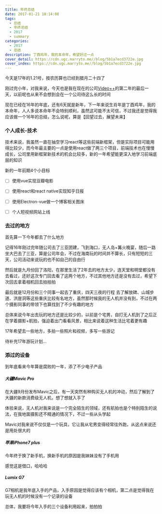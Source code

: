 ```yaml
---
title: 年终总结
date: 2017-01-21 18:14:08
tags:
  - 总结
  - 年终总结
  - 2017
  - summary
categories:
  - 2017
  - 总结
description: 丁酉鸡年，我的本命年，希望好过一点
cover_detail: https://cdn.ugc.marryto.me//blog/5b1a7ecd3722e.jpg
cover_index: https://cdn.ugc.marryto.me//blog/5b1a7ecd3722e.jpg
---
```


今天是17年的1.21号，按农历算也已经到腊月二十四了

刚过完小年，对我来说，今天也是我在现在的公司[Video++](https://videojj.com)的第二年的最后一天，以前呢也从来不会想到会在一个公司待这么长的时间

现在已经在16年的年底，还有6天就是新年，下一年来说生肖年是丁酉鸡年，我的本命年，人人多说本命年不会特别顺利，虽然这可能不太可信，不过我还是觉得我应该做一个16年的总结，怎么说呢，算是【回望过去，展望未来】


### 个人成长-技术


技术来说，我虽然一直在抽空学习react等这些前端新框架，但是实际项目可能用得比较少，而今年最主要的一点是使用react做了两三个项目，前端技术也在慢慢成长，公司里用新框架新技术的机会比较多，新的一年希望能更深入地学习前端底层的知识

新的一年前期4个小目标

-[ ] 使用vue实现豆瓣电影
-[ ] 使用react和react native实现知乎日报
-[ ] 使用Electron-vue做一个博客相关图床
-[ ] 个人短视频网站上线


### 去过的地方

首先算一下今年都去了什么地方

记得16年刚过完年随公司去了三亚团建，飞到海口，无人岛+篝火晚宴，随后一路坐大巴去了三亚，算是公司年会，不过在海南玩的时间并不算长，只有短短的三天，公司活动来说玩的也不如自己的自由行

然后就是九月份回了洛阳，在那里生活了2年去的地方太少，连天堂和明堂都没有去看过，还好这次专门回去看了这两个地方，不过其他地方还是没有去过，希望下次回去拿着相机回去拍拍拍

最后就是12月份和三个同事一起去了重庆，四天三夜的行程
去了解放碑、山城步道、洪崖洞等这些重庆比较有名地方，虽然那时候我的无人机并没有到，不过在两个摄影同事的带领下也算找到了不少有趣的地方

总体来说今年出去玩的地方还是比较少的，以前是个宅男，自打无人机到了之后正在学着摄影+航拍，强迫着出门看看风景，相比来说着这种生活比宅着更有趣

17年希望去一些地方，多拍一些照片和视频，多写一些游记

待补充17年游玩计划...

### 添过的设备

到年底看来今年算是腐败的一年，添了不少电子产品

##### 大疆Mavic Pro

在大疆9月份发布Mavic之后，有一天突然有种购买无人机的冲动，然后了解到了大疆的新款消费级无人机，想了想就入手了

体验来说，无人机对我来说是一个完全陌生的领域，还有航拍也是个特别陌生的说法，在我地面摄影还不精通的情况下，不过一些从头学起

Mavic对我来说不仅仅是一个玩具，它让我从宅男变得经常往外跑，从这点来说还是用处很大的

##### 苹果iPhone7 plus

今年终于换了新手机，换新手机的原因是我妹妹没有了手机用

感觉这是借口，哈哈哈

##### Lumix G7

G7相机是我年底入手的产品，入手原因是觉得应该有个相机，第二点是觉得我在玩无人机的时候没有一个记录的设备

总体，我要将今年入手的三个设备利用起来，拍拍拍
